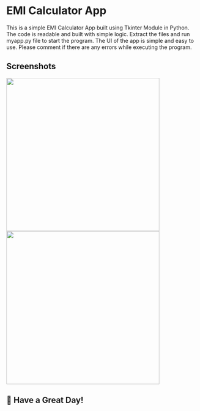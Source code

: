 # EMI Calculator App

This is a simple EMI Calculator App built using Tkinter Module in Python. The code is readable and built with simple logic. Extract the files and run myapp.py file to start the program. The UI of the app is simple and easy to use. Please comment if there are any errors while executing the program. 

## Screenshots
<img src="https://user-images.githubusercontent.com/81429137/119095198-9b7fb800-ba2f-11eb-8e82-10ec33421367.png" width=400>
<img src="https://user-images.githubusercontent.com/81429137/119095415-dc77cc80-ba2f-11eb-8e94-97a368cb14eb.png" width=400>
<br>

## 🌈 Have a Great Day!
